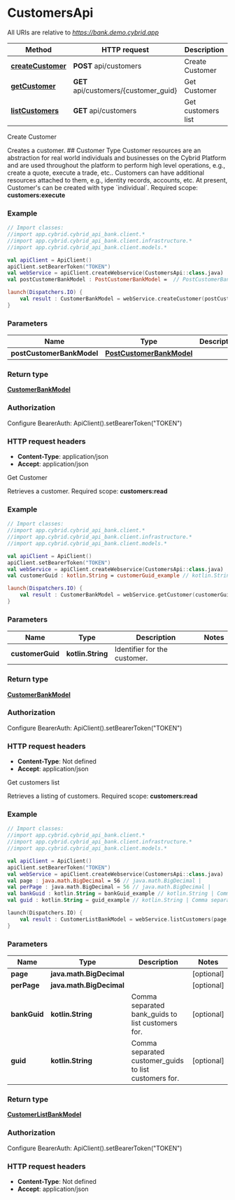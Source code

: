 # CustomersApi

All URIs are relative to *https://bank.demo.cybrid.app*

Method | HTTP request | Description
------------- | ------------- | -------------
[**createCustomer**](CustomersApi.md#createCustomer) | **POST** api/customers | Create Customer
[**getCustomer**](CustomersApi.md#getCustomer) | **GET** api/customers/{customer_guid} | Get Customer
[**listCustomers**](CustomersApi.md#listCustomers) | **GET** api/customers | Get customers list



Create Customer

Creates a customer.  ## Customer Type  Customer resources are an abstraction for real world individuals and businesses on the Cybrid Platform and are used throughout the platform to perform high level operations, e.g., create a quote, execute a trade, etc..  Customers can have additional resources attached to them, e.g., identity records, accounts, etc.  At present, Customer&#39;s can be created with type &#x60;individual&#x60;.    Required scope: **customers:execute**

### Example
```kotlin
// Import classes:
//import app.cybrid.cybrid_api_bank.client.*
//import app.cybrid.cybrid_api_bank.client.infrastructure.*
//import app.cybrid.cybrid_api_bank.client.models.*

val apiClient = ApiClient()
apiClient.setBearerToken("TOKEN")
val webService = apiClient.createWebservice(CustomersApi::class.java)
val postCustomerBankModel : PostCustomerBankModel =  // PostCustomerBankModel | 

launch(Dispatchers.IO) {
    val result : CustomerBankModel = webService.createCustomer(postCustomerBankModel)
}
```

### Parameters

Name | Type | Description  | Notes
------------- | ------------- | ------------- | -------------
 **postCustomerBankModel** | [**PostCustomerBankModel**](PostCustomerBankModel.md)|  |

### Return type

[**CustomerBankModel**](CustomerBankModel.md)

### Authorization


Configure BearerAuth:
    ApiClient().setBearerToken("TOKEN")

### HTTP request headers

 - **Content-Type**: application/json
 - **Accept**: application/json


Get Customer

Retrieves a customer.  Required scope: **customers:read**

### Example
```kotlin
// Import classes:
//import app.cybrid.cybrid_api_bank.client.*
//import app.cybrid.cybrid_api_bank.client.infrastructure.*
//import app.cybrid.cybrid_api_bank.client.models.*

val apiClient = ApiClient()
apiClient.setBearerToken("TOKEN")
val webService = apiClient.createWebservice(CustomersApi::class.java)
val customerGuid : kotlin.String = customerGuid_example // kotlin.String | Identifier for the customer.

launch(Dispatchers.IO) {
    val result : CustomerBankModel = webService.getCustomer(customerGuid)
}
```

### Parameters

Name | Type | Description  | Notes
------------- | ------------- | ------------- | -------------
 **customerGuid** | **kotlin.String**| Identifier for the customer. |

### Return type

[**CustomerBankModel**](CustomerBankModel.md)

### Authorization


Configure BearerAuth:
    ApiClient().setBearerToken("TOKEN")

### HTTP request headers

 - **Content-Type**: Not defined
 - **Accept**: application/json


Get customers list

Retrieves a listing of customers.  Required scope: **customers:read**

### Example
```kotlin
// Import classes:
//import app.cybrid.cybrid_api_bank.client.*
//import app.cybrid.cybrid_api_bank.client.infrastructure.*
//import app.cybrid.cybrid_api_bank.client.models.*

val apiClient = ApiClient()
apiClient.setBearerToken("TOKEN")
val webService = apiClient.createWebservice(CustomersApi::class.java)
val page : java.math.BigDecimal = 56 // java.math.BigDecimal | 
val perPage : java.math.BigDecimal = 56 // java.math.BigDecimal | 
val bankGuid : kotlin.String = bankGuid_example // kotlin.String | Comma separated bank_guids to list customers for.
val guid : kotlin.String = guid_example // kotlin.String | Comma separated customer_guids to list customers for.

launch(Dispatchers.IO) {
    val result : CustomerListBankModel = webService.listCustomers(page, perPage, bankGuid, guid)
}
```

### Parameters

Name | Type | Description  | Notes
------------- | ------------- | ------------- | -------------
 **page** | **java.math.BigDecimal**|  | [optional]
 **perPage** | **java.math.BigDecimal**|  | [optional]
 **bankGuid** | **kotlin.String**| Comma separated bank_guids to list customers for. | [optional]
 **guid** | **kotlin.String**| Comma separated customer_guids to list customers for. | [optional]

### Return type

[**CustomerListBankModel**](CustomerListBankModel.md)

### Authorization


Configure BearerAuth:
    ApiClient().setBearerToken("TOKEN")

### HTTP request headers

 - **Content-Type**: Not defined
 - **Accept**: application/json

